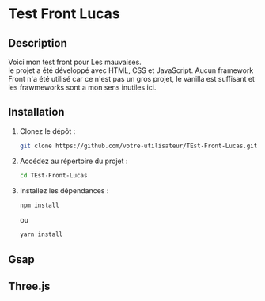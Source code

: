 # Test Front Lucas

## Description

Voici mon test front pour Les mauvaises. <br>
le projet a été développé avec HTML, CSS et JavaScript.
Aucun framework Front n'a été utilisé car ce n'est pas un gros projet, le vanilla est suffisant et les frawmeworks sont a mon sens inutiles ici.

## Installation

1. Clonez le dépôt :

    ```bash
    git clone https://github.com/votre-utilisateur/TEst-Front-Lucas.git
    ```

2. Accédez au répertoire du projet :

    ```bash
    cd TEst-Front-Lucas
    ```

3. Installez les dépendances :

    ```bash
    npm install
    ```

    ou

    ```bash
    yarn install
    ```

## Gsap

## Three.js

